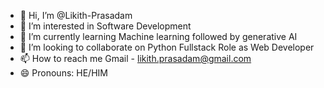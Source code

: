 - 👋 Hi, I’m @Likith-Prasadam
- 👀 I’m interested in Software Development
- 🌱 I’m currently learning Machine learning followed by generative AI
- 💞️ I’m looking to collaborate on Python Fullstack Role as Web Developer
- 📫 How to reach me Gmail - likith.prasadam@gmail.com
- 😄 Pronouns: HE/HIM

<!---
Likith-Prasadam/Likith-Prasadam is a ✨ special ✨ repository because its `README.md` (this file) appears on your GitHub profile.
You can click the Preview link to take a look at your changes.
--->
